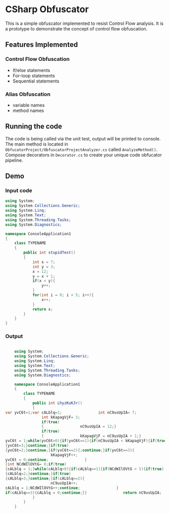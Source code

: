 ﻿# CSharp Obfuscator
This is a simple obfuscator implemented to resist Control Flow analysis. It is a prototype to demonstrate the concept of control flow obfuscation.

## Features Implemented
### Control Flow Obfuscation
  - If/else statements
  - For-loop statements
  - Sequential statements
 
### Alias Obfuscation
  - variable names
  - method names

## Running the code
The code is being called via the unit test, output will be printed to console. The main method is located in `ObfucatorProject/ObfuscatorProjectAnalyzer.cs` called `AnalyzeMethod()`. Compose decorators in `Decorator.cs` to create your unique code obfucator pipeline.

## Demo

### Input code
```c#
using System;
using System.Collections.Generic;
using System.Linq;
using System.Text;
using System.Threading.Tasks;
using System.Diagnostics;

namespace ConsoleApplication1
{
    class TYPENAME
    {   
        public int stupidTest()
        {
            int x = 7;
            int y = 3;
            x = 12;
            y = x + 1;
            if(x < y){
                y++;
            }
            for(int i = 0; i < 5; i++){
                x++;
            }
            return x;
        }
    }
}

```

### Output

```c#
    
    using System;
    using System.Collections.Generic;
    using System.Linq;
    using System.Text;
    using System.Threading.Tasks;
    using System.Diagnostics;

    namespace ConsoleApplication1
    {
        class TYPENAME
        {   
            public int LhyzKuKJr()
            {
var yvC6t=1;var cALblq=1;                int nC9usUpIA= 7;
                int kKapagVjF= 3;
                if(true)
                {                nC9usUpIA = 12;}
                if(true)
                {                kKapagVjF = nC9usUpIA + 1;}
yvC6t = 1;while(yvC6t>0){if(yvC6t==1){if(nC9usUpIA < kKapagVjF){if(true)
{yvC6t=3;}continue;}if(true)
{yvC6t=2;}continue;}if(yvC6t==2){;continue;}if(yvC6t==3){
                    kKapagVjF++;
yvC6t = 0;continue;                }
}int NCdWIlOVtG= 0;if(true)
{cALblq = 1;}while(cALblq>0){if(cALblq==1){if(NCdWIlOVtG < 5){if(true)
{cALblq=2;}continue;}if(true)
{cALblq=3;}continue;}if(cALblq==2){
                    nC9usUpIA++;
cALblq = 1;NCdWIlOVtG++;continue;                }
if(cALblq==3){cALblq = 0;continue;}}                return nC9usUpIA;
            }
        }
    }
```
